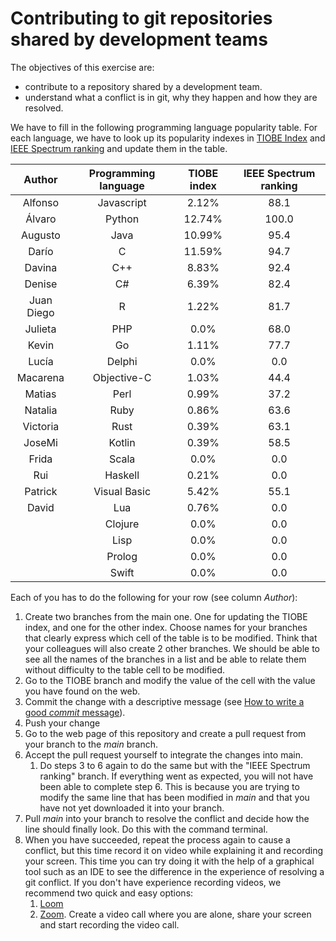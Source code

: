 # Contributing to git repositories shared by development teams

The objectives of this exercise are:

- contribute to a repository shared by a development team.
- understand what a conflict is in git, why they happen and how they are resolved.

We have to fill in the following programming language popularity table. For each language, we have to look up its popularity indexes in [TIOBE Index](https://www.tiobe.com/tiobe-index/) and [IEEE Spectrum ranking](https://spectrum.ieee.org/top-programming-languages/) and update them in the table.

|   Author   | Programming language | TIOBE index | IEEE Spectrum ranking |
| :--------: | :------------------: | :---------: | :-------------------: |
|  Alfonso   |      Javascript      |    2.12%    |         88.1          |
|   Álvaro   |        Python        |   12.74%    |         100.0         |
|  Augusto   |         Java         |   10.99%    |         95.4          |
|   Darío    |          C           |   11.59%    |         94.7          |
|   Davina   |         C++          |    8.83%    |         92.4          |
|   Denise   |          C#          |    6.39%    |         82.4          |
| Juan Diego |          R           |    1.22%    |         81.7          |
|  Julieta   |         PHP          |    0.0%     |         68.0          |
|   Kevin    |          Go          |    1.11%    |         77.7          |
|   Lucía    |        Delphi        |    0.0%     |          0.0          |
|  Macarena  |     Objective-C      |    1.03%    |         44.4          |
|   Matias   |         Perl         |    0.99%    |         37.2          |
|  Natalia   |         Ruby         |    0.86%    |         63.6          |
|  Victoria  |         Rust         |    0.39%    |         63.1          |
|   JoseMi   |        Kotlin        |    0.39%    |         58.5          |
|   Frida    |        Scala         |    0.0%     |          0.0          |
|    Rui     |       Haskell        |    0.21%    |          0.0          |
|  Patrick   |     Visual Basic     |    5.42%    |         55.1          |
|   David    |         Lua          |    0.76%    |          0.0          |
|            |       Clojure        |    0.0%     |          0.0          |
|            |         Lisp         |    0.0%     |          0.0          |
|            |        Prolog        |    0.0%     |          0.0          |
|            |        Swift         |    0.0%     |          0.0          |

Each of you has to do the following for your row (see column _Author_):

1. Create two branches from the main one. One for updating the TIOBE index, and one for the other index. Choose names for your branches that clearly express which cell of the table is to be modified. Think that your colleagues will also create 2 other branches. We should be able to see all the names of the branches in a list and be able to relate them without difficulty to the table cell to be modified.
2. Go to the TIOBE branch and modify the value of the cell with the value you have found on the web.
3. Commit the change with a descriptive message (see [How to write a good _commit_ message](https://cbea.ms/git-commit/)).
4. Push your change
5. Go to the web page of this repository and create a pull request from your branch to the _main_ branch.
6. Accept the pull request yourself to integrate the changes into main.
   1. Do steps 3 to 6 again to do the same but with the "IEEE Spectrum ranking" branch. If everything went as expected, you will not have been able to complete step 6. This is because you are trying to modify the same line that has been modified in _main_ and that you have not yet downloaded it into your branch.
7. Pull _main_ into your branch to resolve the conflict and decide how the line should finally look. Do this with the command terminal.
8. When you have succeeded, repeat the process again to cause a conflict, but this time record it on video while explaining it and recording your screen. This time you can try doing it with the help of a graphical tool such as an IDE to see the difference in the experience of resolving a git conflict. If you don't have experience recording videos, we recommend two quick and easy options:
   1. [Loom](https://www.loom.com/)
   2. [Zoom](https://zoom.us/). Create a video call where you are alone, share your screen and start recording the video call.
